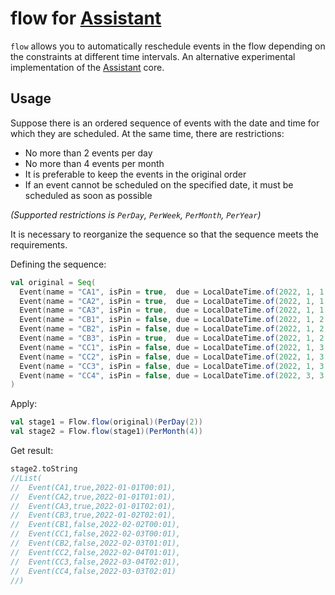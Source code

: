 # flow for [Assistant](https://github.com/char16t/assistant)

`flow` allows you to automatically reschedule events in the flow depending on the constraints at different time
intervals. An alternative experimental implementation of the [Assistant](https://github.com/char16t/assistant) core.

## Usage

Suppose there is an ordered sequence of events with the date and time for which they are scheduled. At the same time,
there are restrictions:

* No more than 2 events per day
* No more than 4 events per month
* It is preferable to keep the events in the original order
* If an event cannot be scheduled on the specified date, it must be scheduled as soon as possible

_(Supported restrictions is `PerDay`, `PerWeek`, `PerMonth`, `PerYear`)_

It is necessary to reorganize the sequence so that the sequence meets the requirements.

Defining the sequence:

```scala
val original = Seq(
  Event(name = "CA1", isPin = true,  due = LocalDateTime.of(2022, 1, 1, 0, 1)),
  Event(name = "CA2", isPin = true,  due = LocalDateTime.of(2022, 1, 1, 1, 1)),
  Event(name = "CA3", isPin = true,  due = LocalDateTime.of(2022, 1, 1, 2, 1)),
  Event(name = "CB1", isPin = false, due = LocalDateTime.of(2022, 1, 2, 0, 1)),
  Event(name = "CB2", isPin = false, due = LocalDateTime.of(2022, 1, 2, 1, 1)),
  Event(name = "CB3", isPin = true,  due = LocalDateTime.of(2022, 1, 2, 2, 1)),
  Event(name = "CC1", isPin = false, due = LocalDateTime.of(2022, 1, 3, 0, 1)),
  Event(name = "CC2", isPin = false, due = LocalDateTime.of(2022, 1, 3, 1, 1)),
  Event(name = "CC3", isPin = false, due = LocalDateTime.of(2022, 1, 3, 2, 1)),
  Event(name = "CC4", isPin = false, due = LocalDateTime.of(2022, 3, 3, 2, 1)),
)
```

Apply:

```scala
val stage1 = Flow.flow(original)(PerDay(2))
val stage2 = Flow.flow(stage1)(PerMonth(4))
```

Get result:

```scala
stage2.toString
//List(
//  Event(CA1,true,2022-01-01T00:01), 
//  Event(CA2,true,2022-01-01T01:01), 
//  Event(CA3,true,2022-01-01T02:01), 
//  Event(CB3,true,2022-01-02T02:01), 
//  Event(CB1,false,2022-02-02T00:01),
//  Event(CC1,false,2022-02-03T00:01),
//  Event(CB2,false,2022-02-03T01:01),
//  Event(CC2,false,2022-02-04T01:01),
//  Event(CC3,false,2022-03-04T02:01),
//  Event(CC4,false,2022-03-03T02:01)
//)
```
